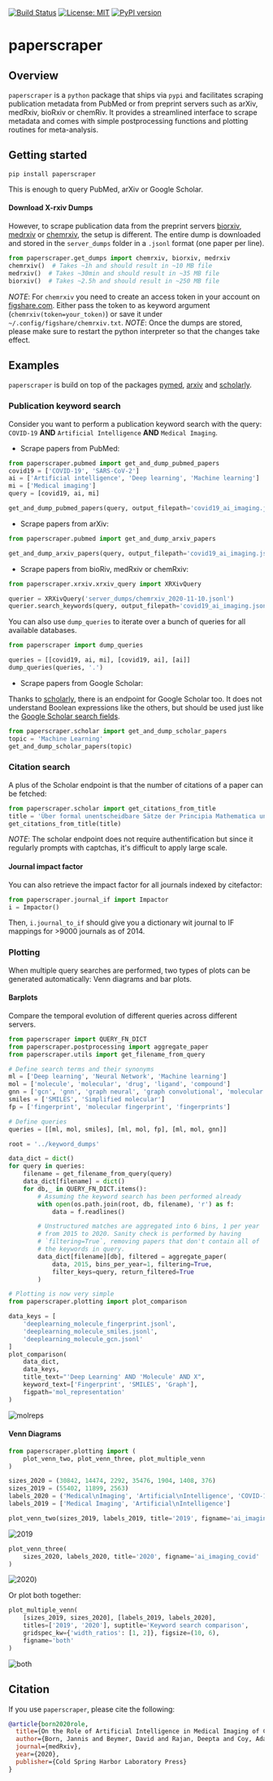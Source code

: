 [![Build Status](https://travis-ci.com/PhosphorylatedRabbits/paperscraper.svg?branch=master)](https://travis-ci.com/PhosphorylatedRabbits/paperscraper)
[![License:
MIT](https://img.shields.io/badge/License-MIT-yellow.svg)](https://opensource.org/licenses/MIT)
[![PyPI version](https://badge.fury.io/py/paperscraper.svg)](https://badge.fury.io/py/paperscraper)

# paperscraper

## Overview

`paperscraper` is a `python` package that ships via `pypi` and facilitates scraping
publication metadata from PubMed or from preprint servers such as arXiv, medRxiv,
bioRxiv or chemRiv. It provides a streamlined interface to scrape metadata and comes
with simple postprocessing functions and plotting routines for meta-analysis.

## Getting started

```console
pip install paperscraper
```

This is enough to query PubMed, arXiv or Google Scholar.

#### Download X-rxiv Dumps

However, to scrape publication data from the preprint servers [biorxiv](https://www.biorxiv.org), [medrxiv](https://www.medrxiv.org) or [chemrxiv](https://chemrxiv.org), the setup is different. The entire dump is downloaded and stored in the `server_dumps` folder in a `.jsonl` format (one paper per line).

```py
from paperscraper.get_dumps import chemrxiv, biorxiv, medrxiv
chemrxiv()  # Takes ~1h and should result in ~10 MB file
medrxiv()  # Takes ~30min and should result in ~35 MB file
biorxiv()  # Takes ~2.5h and should result in ~250 MB file
```

*NOTE*: For `chemrxiv` you need to create an access token in your account on [figshare.com](https://figshare.com/account/applications). Either pass the token to as keyword argument (`chemrxiv(token=your_token)`) or save it under `~/.config/figshare/chemrxiv.txt`.
*NOTE*: Once the dumps are stored, please make sure to restart the python interpreter
so that the changes take effect. 

## Examples

`paperscraper` is build on top of the packages [pymed](https://pypi.org/project/pymed/),
[arxiv](https://pypi.org/project/arxiv/) and [scholarly](https://pypi.org/project/scholarly/). 

### Publication keyword search

Consider you want to perform a publication keyword search with the query:
`COVID-19` **AND** `Artificial Intelligence` **AND** `Medical Imaging`. 

* Scrape papers from PubMed:

```py
from paperscraper.pubmed import get_and_dump_pubmed_papers
covid19 = ['COVID-19', 'SARS-CoV-2']
ai = ['Artificial intelligence', 'Deep learning', 'Machine learning']
mi = ['Medical imaging']
query = [covid19, ai, mi]

get_and_dump_pubmed_papers(query, output_filepath='covid19_ai_imaging.jsonl')
```

* Scrape papers from arXiv:

```py
from paperscraper.pubmed import get_and_dump_arxiv_papers

get_and_dump_arxiv_papers(query, output_filepath='covid19_ai_imaging.jsonl')
```

* Scrape papers from bioRiv, medRxiv or chemRxiv:

```py
from paperscraper.xrxiv.xrxiv_query import XRXivQuery

querier = XRXivQuery('server_dumps/chemrxiv_2020-11-10.jsonl')
querier.search_keywords(query, output_filepath='covid19_ai_imaging.jsonl')
```

You can also use `dump_queries` to iterate over a bunch of queries for all available databases.

```py
from paperscraper import dump_queries

queries = [[covid19, ai, mi], [covid19, ai], [ai]]
dump_queries(queries, '.')
```

* Scrape papers from Google Scholar:

Thanks to [scholarly](https://pypi.org/project/scholarly/), there is an endpoint for Google Scholar too.
It does not understand Boolean expressions like the others, but should be used just like
the [Google Scholar search fields](https://scholar.google.com).

```py
from paperscraper.scholar import get_and_dump_scholar_papers
topic = 'Machine Learning'
get_and_dump_scholar_papers(topic)
```

### Citation search

A plus of the Scholar endpoint is that the number of citations of a paper can be fetched:

```py
from paperscraper.scholar import get_citations_from_title
title = 'Über formal unentscheidbare Sätze der Principia Mathematica und verwandter Systeme I.'
get_citations_from_title(title)
```

*NOTE*: The scholar endpoint does not require authentification but since it regularly
prompts with captchas, it's difficult to apply large scale.

#### Journal impact factor

You can also retrieve the impact factor for all journals indexed by citefactor:
```py
from paperscraper.journal_if import Impactor
i = Impactor()
```
Then, `i.journal_to_if` should give you a dictionary wit journal to IF mappings for >9000 journals as of 2014.

### Plotting

When multiple query searches are performed, two types of plots can be generated
automatically: Venn diagrams and bar plots.

#### Barplots

Compare the temporal evolution of different queries across different servers.

```py
from paperscraper import QUERY_FN_DICT
from paperscraper.postprocessing import aggregate_paper
from paperscraper.utils import get_filename_from_query

# Define search terms and their synonyms
ml = ['Deep learning', 'Neural Network', 'Machine learning']
mol = ['molecule', 'molecular', 'drug', 'ligand', 'compound']
gnn = ['gcn', 'gnn', 'graph neural', 'graph convolutional', 'molecular graph']
smiles = ['SMILES', 'Simplified molecular']
fp = ['fingerprint', 'molecular fingerprint', 'fingerprints']

# Define queries
queries = [[ml, mol, smiles], [ml, mol, fp], [ml, mol, gnn]]

root = '../keyword_dumps'

data_dict = dict()
for query in queries:
    filename = get_filename_from_query(query)
    data_dict[filename] = dict()
    for db,_ in QUERY_FN_DICT.items():
        # Assuming the keyword search has been performed already
        with open(os.path.join(root, db, filename), 'r') as f:
            data = f.readlines()

        # Unstructured matches are aggregated into 6 bins, 1 per year
        # from 2015 to 2020. Sanity check is performed by having 
        # `filtering=True`, removing papers that don't contain all of
        # the keywords in query.
        data_dict[filename][db], filtered = aggregate_paper(
            data, 2015, bins_per_year=1, filtering=True,
            filter_keys=query, return_filtered=True
        )

# Plotting is now very simple
from paperscraper.plotting import plot_comparison

data_keys = [
    'deeplearning_molecule_fingerprint.jsonl',
    'deeplearning_molecule_smiles.jsonl', 
    'deeplearning_molecule_gcn.jsonl'
]
plot_comparison(
    data_dict,
    data_keys,
    title_text="'Deep Learning' AND 'Molecule' AND X",
    keyword_text=['Fingerprint', 'SMILES', 'Graph'],
    figpath='mol_representation'
)
```

![molreps](https://github.com/PhosphorylatedRabbits/paperscraper/blob/master/assets/molreps.png "MolReps")


#### Venn Diagrams

```py
from paperscraper.plotting import (
    plot_venn_two, plot_venn_three, plot_multiple_venn
)

sizes_2020 = (30842, 14474, 2292, 35476, 1904, 1408, 376)
sizes_2019 = (55402, 11899, 2563)
labels_2020 = ('Medical\nImaging', 'Artificial\nIntelligence', 'COVID-19')
labels_2019 = ['Medical Imaging', 'Artificial\nIntelligence']

plot_venn_two(sizes_2019, labels_2019, title='2019', figname='ai_imaging')
```

![2019](https://github.com/PhosphorylatedRabbits/paperscraper/blob/master/assets/ai_imaging.png "2019")


```py
plot_venn_three(
    sizes_2020, labels_2020, title='2020', figname='ai_imaging_covid'
)
```

![2020](https://github.com/PhosphorylatedRabbits/paperscraper/blob/master/assets/ai_imaging_covid.png "2020"))

Or plot both together:

```py
plot_multiple_venn(
    [sizes_2019, sizes_2020], [labels_2019, labels_2020], 
    titles=['2019', '2020'], suptitle='Keyword search comparison', 
    gridspec_kw={'width_ratios': [1, 2]}, figsize=(10, 6),
    figname='both'
)
```

![both](https://github.com/PhosphorylatedRabbits/paperscraper/blob/master/assets/both.png "Both")



## Citation
If you use `paperscraper`, please cite the following:

```bib
@article{born2020role,
  title={On the Role of Artificial Intelligence in Medical Imaging of COVID-19},
  author={Born, Jannis and Beymer, David and Rajan, Deepta and Coy, Adam and Mukherjee, Vandana V and Manica, Matteo and Prasanna, Prasanth and Ballah, Deddeh and Shah, Pallav L and Karteris, Emmanouil and others},
  journal={medRxiv},
  year={2020},
  publisher={Cold Spring Harbor Laboratory Press}
}
```